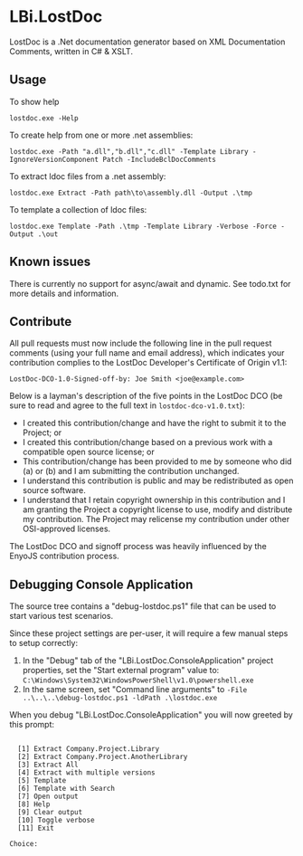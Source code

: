 LBi.LostDoc
===========
LostDoc is a .Net documentation generator based on XML Documentation Comments, written in C# & XSLT. 

Usage
-----

To show help
```
lostdoc.exe -Help
```

To create help from one or more .net assemblies:
```
lostdoc.exe -Path "a.dll","b.dll","c.dll" -Template Library -IgnoreVersionComponent Patch -IncludeBclDocComments
```

To extract ldoc files from a .net assembly:
```
lostdoc.exe Extract -Path path\to\assembly.dll -Output .\tmp
```

To template a collection of ldoc files:
```
lostdoc.exe Template -Path .\tmp -Template Library -Verbose -Force -Output .\out
```

Known issues
------------
There is currently no support for async/await and dynamic.
See todo.txt for more details and information.

Contribute
----------
All pull requests must now include the following line in the pull request comments (using your full name and email address), which indicates your contribution complies to the LostDoc Developer's Certificate of Origin v1.1:

```LostDoc-DCO-1.0-Signed-off-by: Joe Smith <joe@example.com>```

Below is a layman's description of the five points in the LostDoc DCO (be sure to read and agree to the full text in ```lostdoc-dco-v1.0.txt```):

* I created this contribution/change and have the right to submit it to the Project; or
* I created this contribution/change based on a previous work with a compatible open source license; or
* This contribution/change has been provided to me by someone who did (a) or (b) and I am submitting the contribution unchanged.
* I understand this contribution is public and may be redistributed as open source software.
* I understand that I retain copyright ownership in this contribution and I am granting the Project a copyright license to use, modify and distribute my contribution. The Project may relicense my contribution under other OSI-approved licenses.

The LostDoc DCO and signoff process was heavily influenced by the EnyoJS contribution process.


Debugging Console Application
-----------------------------
The source tree contains a "debug-lostdoc.ps1" file that can be used
to start various test scenarios.

Since these project settings are per-user, it will require a few manual steps to setup correctly:

1. In the "Debug" tab of the "LBi.LostDoc.ConsoleApplication" project properties, set the "Start external program" value to: ```C:\Windows\System32\WindowsPowerShell\v1.0\powershell.exe```
2. In the same screen, set "Command line arguments" to ```-File ..\..\..\debug-lostdoc.ps1 -ldPath .\lostdoc.exe```

When you debug "LBi.LostDoc.ConsoleApplication" you will now greeted by this prompt:
```

  [1] Extract Company.Project.Library
  [2] Extract Company.Project.AnotherLibrary
  [3] Extract All
  [4] Extract with multiple versions
  [5] Template
  [6] Template with Search
  [7] Open output
  [8] Help
  [9] Clear output
  [10] Toggle verbose
  [11] Exit

Choice:
```
